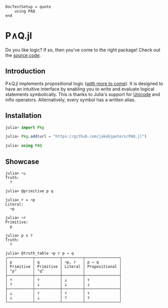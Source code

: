 
```@meta
DocTestSetup = quote
    using PAQ
end
```

# P∧Q.jl

Do you like logic? If so, then you've come to the right package! Check out the [source code](https://github.com/jakobjpeters/PAQ.jl/).


## Introduction

P∧Q.jl implements propositional logic ([with more to come](https://github.com/jakobjpeters/PAQ.jl/blob/main/CONTRIBUTING.md)). It is designed to have an intuitive interface by enabling you to write and evaluate logical statements symbolically. This is thanks to Julia's support for [Unicode](https://docs.julialang.org/en/v1/manual/unicode-input/) and infix operators. Alternatively, every symbol has a written alias.


## Installation

```julia
julia> import Pkg

julia> Pkg.add(url = "https://github.com/jakobjpeters/PAQ.jl")

julia> using PAQ
```


## Showcase

```jldoctest
julia> ¬⊥
Truth:
  ⊤

julia> @primitive p q

julia> r = ¬p
Literal:
  ¬p

julia> ¬r
Primitive:
  p

julia> p ∨ ⊤
Truth:
  ⊤

julia> @truth_table ¬p r p → q
┌───────────┬───────────┬─────────┬───────────────┐
│ p         │ q         │ ¬p, r   │ p → q         │
│ Primitive │ Primitive │ Literal │ Propositional │
│ "p"       │ "q"       │         │               │
├───────────┼───────────┼─────────┼───────────────┤
│ ⊤         │ ⊤         │ ⊥       │ ⊤             │
│ ⊤         │ ⊥         │ ⊥       │ ⊥             │
├───────────┼───────────┼─────────┼───────────────┤
│ ⊥         │ ⊤         │ ⊤       │ ⊤             │
│ ⊥         │ ⊥         │ ⊤       │ ⊤             │
└───────────┴───────────┴─────────┴───────────────┘
```
